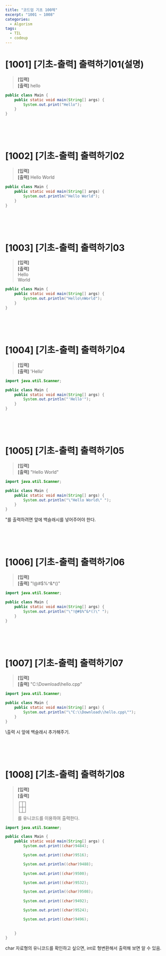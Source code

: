 ```yaml
---
title: "코드업 기초 100제"
excerpt: "1001 ~ 1008"
categories: 
  - Algorism
tags: 
  - TIL
  - codeup
---
```


# [1001] [기초-출력] 출력하기01(설명) 
> **[입력]** <br/>
  **[출력]** hello<br/>

```java
public class Main {
	public static void main(String[] args) {
		System.out.print("Hello");
	}
}
```
<br/>
<br/>
<br/>

# [1002] [기초-출력] 출력하기02
> **[입력]** <br/>
  **[출력]** Hello World<br/>

```java
public class Main {
	public static void main(String[] args) {
		System.out.println("Hello World");	
	}
}
```
<br/>
<br/>
<br/>

# [1003] [기초-출력] 출력하기03
> **[입력]** <br/>
  **[출력]** <br/>
  Hello<br/>
  World<br/>

```java
public class Main {
	public static void main(String[] args) {
		System.out.println("Hello\nWorld");
	}
}

```
<br/>
<br/>
<br/>

# [1004] [기초-출력] 출력하기04
> **[입력]** <br/>
  **[출력]** 'Hello'<br/>

```java
import java.util.Scanner;

public class Main {
	public static void main(String[] args) {
		System.out.println("'Hello'");
	}
}

```
<br/>
<br/>
<br/>

# [1005] [기초-출력] 출력하기05
> **[입력]** <br/>
  **[출력]** "Hello World"<br/>

```java
import java.util.Scanner;

public class Main {
	public static void main(String[] args) {
		System.out.println("\"Hello World\" ");
	}
}
```
"를 출력하려면 앞에 백슬래시를 넣어주어야 한다.

<br/>
<br/>
<br/>

#  [1006] [기초-출력] 출력하기06
> **[입력]** <br/>
  **[출력]** "!@#$%^&*()"<br/>

```java
import java.util.Scanner;

public class Main {
	public static void main(String[] args) {
		System.out.println("\"!@#$%^&*()\" ");
	}
}

```
<br/>
<br/>
<br/>

# [1007] [기초-출력] 출력하기07
> **[입력]** <br/>
  **[출력]** "C:\Download\hello.cpp"<br/>

```java
import java.util.Scanner;

public class Main {
	public static void main(String[] args) {
		System.out.println("\"C:\\Download\\hello.cpp\"");
	}
}
```

\출력 시 앞에 백슬래시 추가해주기.


<br/>
<br/>
<br/>

# [1008] [기초-출력] 출력하기08
> **[입력]** <br/>
  **[출력]** <br/>
┌┬┐<br/>
├┼┤<br/>
└┴┘<br/>
    를 유니코드를 이용하여 출력한다.<br/>

```java
import java.util.Scanner;

public class Main {
	public static void main(String[] args) {
		System.out.print((char)9484);

		System.out.print((char)9516);

		System.out.println((char)9488);
		
		System.out.print((char)9500);

		System.out.print((char)9532);

		System.out.println((char)9508);
		
		System.out.print((char)9492);

		System.out.print((char)9524);

		System.out.print((char)9496);
		
		
	}
}

```
char 자료형의 유니코드를 확인하고 싶으면, int로 형변환해서 출력해 보면 알 수 있음.
<br/>
<br/>
<br/>

